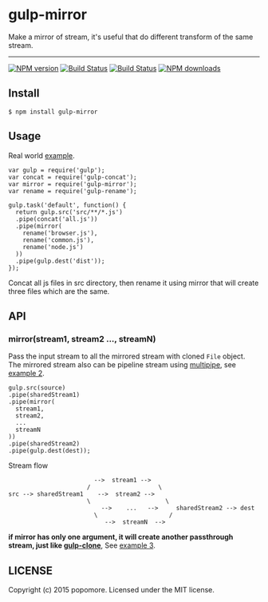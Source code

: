 # gulp-mirror

Make a mirror of stream, it's useful that do different transform of the same stream.

---

[![NPM version](https://img.shields.io/npm/v/gulp-mirror.svg?style=flat)](https://npmjs.org/package/gulp-mirror)
[![Build Status](https://img.shields.io/travis/popomore/gulp-mirror.svg?style=flat)](https://travis-ci.org/popomore/gulp-mirror)
[![Build Status](https://img.shields.io/coveralls/popomore/gulp-mirror.svg?style=flat)](https://coveralls.io/r/popomore/gulp-mirror)
[![NPM downloads](http://img.shields.io/npm/dm/gulp-mirror.svg?style=flat)](https://npmjs.org/package/gulp-mirror)

## Install

```
$ npm install gulp-mirror
```

## Usage

Real world [example](https://github.com/popomore/gulp-mirror/tree/master/examples).

```
var gulp = require('gulp');
var concat = require('gulp-concat');
var mirror = require('gulp-mirror');
var rename = require('gulp-rename');

gulp.task('default', function() {
  return gulp.src('src/**/*.js')
  .pipe(concat('all.js'))
  .pipe(mirror(
    rename('browser.js'),
    rename('common.js'),
    rename('node.js')
  ))
  .pipe(gulp.dest('dist'));
});
```

Concat all js files in src directory, then rename it using mirror that will create three files which are the same.

## API

### mirror(stream1, stream2 ..., streamN)

Pass the input stream to all the mirrored stream with cloned `File` object. The mirrored stream also can be pipeline stream using [multipipe](https://github.com/juliangruber/multipipe), see [example 2](https://github.com/popomore/gulp-mirror/tree/master/examples#example-2).

```
gulp.src(source)
.pipe(sharedStream1)
.pipe(mirror(
  stream1,
  stream2,
  ...
  streamN
))
.pipe(sharedStream2)
.pipe(gulp.dest(dest));
```

Stream flow

```
                        -->  stream1 --> 
                      /                   \
src --> sharedStream1    -->  stream2 --> 
                      \                     \ 
                          -->    ...   -->     sharedStream2 --> dest
                        \                    /  
                           -->  streamN  --> 
```

**if mirror has only one argument, it will create another passthrough stream, just like [gulp-clone](https://github.com/mariocasciaro/gulp-clone)**, See [example 3](https://github.com/popomore/gulp-mirror/tree/master/examples#example-3).

## LICENSE

Copyright (c) 2015 popomore. Licensed under the MIT license.
